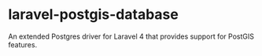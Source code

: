 laravel-postgis-database
========================

An extended Postgres driver for Laravel 4 that provides support for PostGIS features.